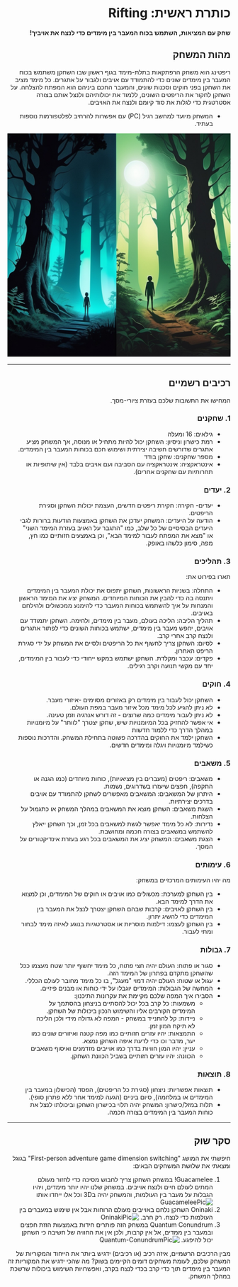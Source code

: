 <div dir='rtl' lang='he'>

# כותרת ראשית: Rifting

**שחק עם המציאות, השתמש בכוח המעבר בין מימדים כדי לנצח את אויביך!**

## מהות המשחק

ריפטינג הוא משחק הרפתקאות בתלת-מימד בגוף ראשון שבו השחקן משתמש בכוח המעבר בין מימדים שונים כדי להתמודד עם אויבים ולגבור על אתגרים. כל מימד מציב את השחקן בפני חוקים וסכנות שונים, והמעבר החכם ביניהם הוא המפתח להצלחה. על השחקן לחקור את הריפטים השונים, ללמוד את יכולותיהם ולנצל אותם בצורה אסטרטגית כדי לגלות את סוד קיומם ולנצח את האויבים.

* המשחק מיועד למחשב רגיל (PC) עם אפשרות להרחיב לפלטפורמות נוספות בעתיד.

![riftingPic](rifttingPic.jpg)

---


## רכיבים רשמיים

המחישו את התשובות שלכם בעזרת ציורי-מסך.

### 1. שחקנים
* גילאים: 16 ומעלה
* רמת כישרון וניסיון: השחקן יכול להיות מתחיל או מנוסה, אך המשחק מציע אתגרים שדורשים חשיבה יצירתית ושימוש חכם בכוחות המעבר בין המימדים.
* מספר שחקנים: שחקן בודד
* אינטראקציה: אינטראקציה עם הסביבה ועם אויבים בלבד (אין שיתופיות או תחרותיות עם שחקנים אחרים).

### 2. יעדים

* יעדים- חקירה: חקירת ריפטים חדשים, העצמת יכולות השחקן וסגירת הריפטים.
* הודעה על היעדים: המשחק יעדכן את השחקן באמצעות הודעות ברורות לגבי היעדים הבסיסיים של כל שלב, כמו "התגבר על האויב בעזרת המימד השני" או "מצא את המפתח לעבור למימד הבא", וכן באמצעים חזותיים כמו חץ, מפה, סימון כלשהו באופק.

### 3. תהליכים

תארו בפירוט את:

* התחלה: בשניות הראשונות, השחקן יתפוס את יכולת המעבר בין המימדים ויתנסה בה כדי להבין את הכוחות המיוחדים. המשחק יציג את המימד הראשון והמנחות על איך להשתמש בכוחות המעבר כדי להימנע ממכשולים ולהילחם באויבים.
*	תהליך הליבה: הליכה בעולם, מעבר בין מימדים, ולחימה. השחקן יתמודד עם אויבים, יחפש מעבר בין מימדים, ישתמש בכוחות השונים כדי לפתור אתגרים ולנצח קרב אחרי קרב.
*	לסיום: השחקן צריך לחשוף את כל הריפטים ולסיים את המשחק על ידי סגירת הריפט האחרון.
* פקדים: עכבר ומקלדת. השחקן ישתמש במקש ייחודי כדי לעבור בין המימדים, יחד עם מקשי תנועה וקרב רגילים.
 

### 4. חוקים

* השחקן יכול לעבור בין מימדים רק באזורים מסוימים -איזורי מעבר.
* לא ניתן להגיע לכל מימד מכל איזור מעבר במפת העולם.
* לא ניתן לעבור מימדים כמה שרוצים - זה דורש אנרגיה וזמן טעינה.
* אי אפשר להחזיק בכל המיומנויות שיש, שחקן יצטרך "לוותר" על מיומנויות במהלך הדרך כדי ללמוד חדשות
* השחקן ילמד את החוקים בהדרכה פשוטה בתחילת המשחק. והדרכות נוספות כשילמד מיומנויות ויגלה ומימדים חדשים.


### 5. משאבים

* משאבים: ריפטים (מעברים בין מציאויות), כוחות מיוחדים (כמו הגנה או התקפה), חפצים שיעזרו בשדרוגים, נשמות.
* היתרון של המשאבים: המשאבים מאפשרים לשחקן להתמודד עם אויבים בדרכים יצירתיות.
* השגת משאבים: השחקן מוצא את המשאבים במהלך המשחק או כתגמול על הצלחות.
* נדירות: לא כל מימד יאפשר לגשת למשאבים בכל זמן, וכך השחקן ייאלץ להשתמש במשאבים בצורה חכמה ומחושבת.
* הצגת משאבים: המשחק יציג את המשאבים בכל רגע בעזרת אינדיקטורים על המסך.

### 6. עימותים

מה יהיו העימותים המרכזיים במשחק:

* בין השחקן למערכת: מכשולים כמו אויבים או חוקים של המימדים, וכן למצוא את הדרך למימד הבא.
* בין השחקן לאויבים: קרבות שבהם השחקן יצטרך לנצל את המעבר בין המימדים כדי להשיג יתרון.
* בין השחקן לעצמו: דילמות מוסריות או אסטרטגיות בנוגע לאיזה מימד לבחור ומתי לעבור.


### 7. גבולות

   * סגור או פתוח:  העולם יהיה חצי פתוח, כל מימד יחשוף יותר שטח מעצמו ככל שהשחקן מתקדם בפתרון של המימד הזה.
 *  עגול או שטוח: העולם יהיה דמוי "מעגל", בו כל מימד מחובר לעולם הכללי.
*   המחשה של הגבולות: המימדים יוגבלו על ידי כוחות או מבנים פיזיים.
*   הסבירו איך המפה שלכם מקיימת את עקרונות התיכנון:
    * משמעות: כל קרב בכל יכול להסתיים בניצחון בהסתמך על המימדים הקורבים אליו והשימוש הנכון ביכולות של השחקן.
    * ניידות: קל להתנייד במשחק - המפה לא גדולה מידי ולכן הליכה לא תיקח המון זמן.
    * התמצאות: יהיו עזרים חזותיים כמו מפה קטנה ואיזורים שונים כמו יער, מדבר וכו כדי לדעת איפה השחקן נמצא.
    * עניין: יהיו המון חוויות בדרך כמו אוייבים מזדמנים ואיסוף משאבים
    * הכוונה: יהיו עזרים חזותיים בשביל הכוונת השחקן.


### 8. תוצאות

* תוצאות אפשריות: ניצחון (סגירת כל הריפטים), הפסד (הכישלון במעבר בין המימדים או במלחמה), סיום ביניים (הגעה למימד אחר ללא פתרון סופי).
* תלות במזל/כישרון: המשחק יהיה תלוי בכישרון השחקן וביכולתו לנצל את כוחות המעבר בין המימדים בצורה חכמה.

---

## סקר שוק

חיפשתי את המושג "First-person adventure game dimension switching" בגוגל ומצאתי את שלושת המשחקים הבאים:
1) Guacamelee!
במשחק השחקן צריך לחבוש מסיכה כדי לחזור מעולם המתים לעולם חיים ולנצח אוייבים.
במשחק שלנו יהיו יותר מימדים, ויהיו הגבלות על מעבר בין העולמות, והמשחק יהיה ב3D וכל אלו ייחדו אותו
![GuacameleePic]()
2) Oninaki
השחקן נלחם באוייבים מעולם הרוחות אבל אין שימוש במעברים בין העולמות כדי לנצח. רק חרב.
![OninakiPic]()
3) Quantum Conundrum
במשחק הזה פותרים חידות באמצעות הזזת חפצים ובמעבר בין ממדים, אל אין קרבות, ולכן אין את החוויה של חשיבה כי השחקן יכול להיפגע.
![Quantum-ConundrumPic]()

מבין הרכיבים הרשמיים, 
איזה רכיב (או רכיבים) ידגיש ביותר את הייחוד והמקוריות של המשחק שלכם, לעומת משחקים דומים הקיימים בשוק?
מה שהכי ידגיש את המקוריות זה המעבר בין מימדים תוך כדי קרב בכדי לנצח בקרב, ואפשרויות השימוש ביכולות שרשכת במהלך המשחק.


</div>
